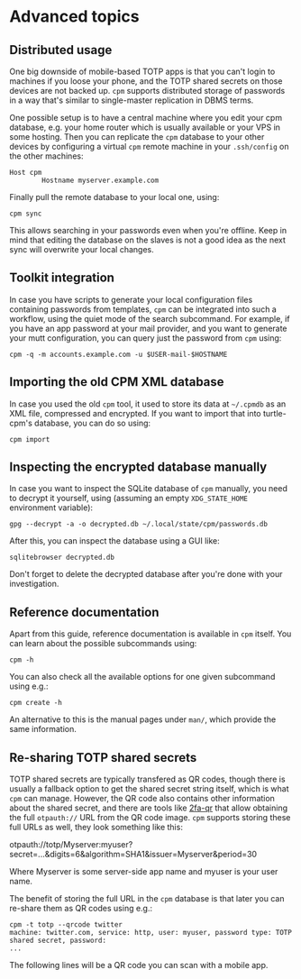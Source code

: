 # Advanced topics

## Distributed usage

One big downside of mobile-based TOTP apps is that you can't login to machines if you loose your
phone, and the TOTP shared secrets on those devices are not backed up.  `cpm` supports distributed
storage of passwords in a way that's similar to single-master replication in DBMS terms.

One possible setup is to have a central machine where you edit your cpm database, e.g. your home
router which is usually available or your VPS in some hosting. Then you can replicate the `cpm`
database to your other devices by configuring a virtual `cpm` remote machine in your `.ssh/config`
on the other machines:

```
Host cpm
        Hostname myserver.example.com
```

Finally pull the remote database to your local one, using:

```console
cpm sync
```

This allows searching in your passwords even when you're offline. Keep in mind that editing the
database on the slaves is not a good idea as the next sync will overwrite your local changes.

## Toolkit integration

In case you have scripts to generate your local configuration files containing passwords from
templates, `cpm` can be integrated into such a workflow, using the quiet mode of the search
subcommand. For example, if you have an app password at your mail provider, and you want to generate
your mutt configuration, you can query just the password from `cpm` using:

```console
cpm -q -m accounts.example.com -u $USER-mail-$HOSTNAME
```

## Importing the old CPM XML database

In case you used the old `cpm` tool, it used to store its data at `~/.cpmdb` as an XML file,
compressed and encrypted. If you want to import that into turtle-cpm's database, you can do so
using:

```console
cpm import
```

## Inspecting the encrypted database manually

In case you want to inspect the SQLite database of `cpm` manually, you need to decrypt it yourself,
using (assuming an empty `XDG_STATE_HOME` environment variable):

```console
gpg --decrypt -a -o decrypted.db ~/.local/state/cpm/passwords.db
```

After this, you can inspect the database using a GUI like:

```console
sqlitebrowser decrypted.db
```

Don't forget to delete the decrypted database after you're done with your investigation.

## Reference documentation

Apart from this guide, reference documentation is available in `cpm` itself. You can learn about the
possible subcommands using:

```console
cpm -h
```

You can also check all the available options for one given subcommand using e.g.:

```console
cpm create -h
```

An alternative to this is the manual pages under `man/`, which provide the same information.

## Re-sharing TOTP shared secrets

TOTP shared secrets are typically transfered as QR codes, though there is usually a fallback option
to get the shared secret string itself, which is what `cpm` can manage. However, the QR code also
contains other information about the shared secret, and there are tools like
[2fa-qr](https://stefansundin.github.io/2fa-qr/) that allow obtaining the full `otpauth://` URL from the
QR code image. `cpm` supports storing these full URLs as well, they look something like this:

otpauth://totp/Myserver:myuser?secret=...&digits=6&algorithm=SHA1&issuer=Myserver&period=30

Where Myserver is some server-side app name and myuser is your user name.

The benefit of storing the full URL in the `cpm` database is that later you can re-share them as QR
codes using e.g.:

```console
cpm -t totp --qrcode twitter
machine: twitter.com, service: http, user: myuser, password type: TOTP shared secret, password:
...
```

The following lines will be a QR code you can scan with a mobile app.
